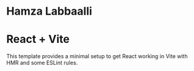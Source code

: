 # Hamza Labbaalli

# React + Vite

This template provides a minimal setup to get React working in Vite with HMR and some ESLint rules.
